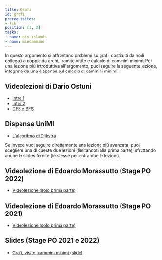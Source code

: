 ```yaml
---
title: Grafi
id: grafi
prerequisites:
- lib
position: [3, 2]
tasks:
- name: ois_islands
- name: mincammino
---
```

In questo argomento si affrontano problemi su grafi, costituiti da nodi collegati a coppie da archi, tramite visite e calcolo di cammini minimi. Per una lezione più introduttiva all'argomento, puoi seguire la seguente lezione, integrata da una dispensa sul calcolo di cammini minimi.

## Videolezioni di Dario Ostuni
- [Intro 1](https://youtu.be/mIxwWL3oQV8)
- [Intro 2](https://youtu.be/_adGyh_FfFI)
- [DFS e BFS](https://youtu.be/c3Xb9CztqYE)

## Dispense UniMI

- [L'algoritmo di Dijkstra](https://wiki.olinfo.it/extra/unimi/dijkstra.pdf)

Se invece vuoi seguire direttamente una lezione più avanzata, puoi scegliere una di queste due lezioni (limitandoti alla prima parte), sfruttando anche le slides fornite (le stesse per entrambe le lezioni).

## Videolezione di Edoardo Morassutto (Stage PO 2022)

- [Videolezione (solo prima parte)](https://youtu.be/j3JTW445TOw)

## Videolezione di Edoardo Morassutto (Stage PO 2021)

- [Videolezione (solo prima parte)](https://youtu.be/LsbScEjDibA)

## Slides (Stage PO 2021 e 2022)

- [Grafi, visite, cammini minimi (slide)](https://wiki.olinfo.it/2022/grafi_visite_cammini.pdf)
